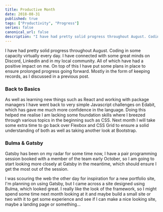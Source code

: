 ```yaml
---
title: Productive Month
date: 2018-08-31
published: true
tags: ["Productivity", "Progress"]
series: false
canonical_url: false
description: "I have had pretty solid progress throughout August. Coding in some capacity virtually every day. I have connected with some great minds on Discord, LinkedIn and in my local community. All of which have had a positive impact on me. On top of this I have put some plans in place to ensure prolonged progress going forward. Mostly in the form of keeping records, as I discussed in a previous post."
---
```


I have had pretty solid progress throughout August. Coding in some capacity virtually every day. I have connected with some great minds on Discord, LinkedIn and in my local community. All of which have had a positive impact on me. On top of this I have put some plans in place to ensure prolonged progress going forward. Mostly in the form of keeping records, as I discussed in a previous post.

### Back to Basics

As well as learning new things such as React and working with package managers I have went back to very simple Javascript challenges on Edabit, which has gave me much more confidence in the language. Doing this helped me realise I am lacking some foundation skills where I breezed through various topics in the beginning such as CSS. Next month I will take some extra time to go back over Flexbox and CSS Grid to ensure a solid understanding of both as well as taking another look at Bootstrap.

### Bulma & Gatsby

Gatsby has been on my radar for some time now, I have a pair programming session booked with a member of the team early October, so I am going to start looking more closely at Gatsby in the meantime, which should ensure I get the most out of the session.

I was scouring the web the other day for inspiration for a new portfolio site, I'm planning on using Gatsby, but I came across a site designed using Bulma, which looked great. I really like the look of the framework, so I might spend some time next month looking at it and maybe build a small site or two with it to get some experience and see if I can make a nice looking site, maybe a landing page or something...
